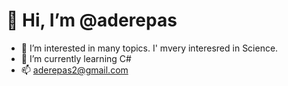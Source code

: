 # 👋 Hi, I’m @aderepas
- 👀 I’m interested in many topics. I' mvery interesred in Science.
- 🌱 I’m currently learning C#
- 📫 aderepas2@gmail.com

<!---
aderepas/aderepas is a ✨ special ✨ repository because its `README.md` (this file) appears on your GitHub profile.
You can click the Preview link to take a look at your changes.
--->
